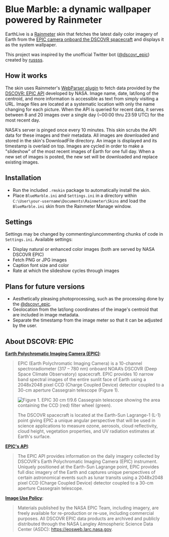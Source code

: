 # Blue Marble: a dynamic wallpaper powered by Rainmeter
EarthLive is a [Rainmeter](https://www.rainmeter.net/) skin that fetches the latest daily color imagery of Earth from the [EPIC camera onboard the DSCOVR spacecraft](https://epic.gsfc.nasa.gov/) and displays it as the system wallpaper.

This project was inspired by the unofficial Twitter bot ([@dscovr_epic](https://twitter.com/dscovr_epic?lang=en)) created by [russss](https://github.com/russss/dscovr-epic).

## How it works
The skin uses Rainmeter's [WebParser plugin](https://docs.rainmeter.net/manual/plugins/webparser/) to fetch data provided by the [DSCOVR: EPIC API](https://epic.gsfc.nasa.gov/about/api) developed by NASA.
Image name, date, lat/long of the centroid, and more information is accessible as text from simply visiting a URL.
Image files are located at a systematic location with only the name changing for each picture.
When the API is queried for recent data, it serves between 8 and 20 images over a single day (~00:00 thru 23:59 UTC) for the most recent day.

NASA's server is pinged once every 10 minutes.
This skin scrubs the API data for these images and their metadata.
All images are downloaded and stored in the skin's DownloadFile directory.
An image is displayed and its timestamp is overlaid on top.
Images are cycled in order to make a "slideshow" of the most recent images of Earth for one full day.
When a new set of images is posted, the new set will be downloaded and replace existing images.

## Installation
* Run the included `.rmskin` package to automatically install the skin.
* Place `BlueMarble.ini` and `Settings.ini` in a directory within `C:\User\your-username\Documents\Rainmeter\Skins` and load the `BlueMarble.ini` skin from the Rainmeter Manage window.

## Settings
Settings may be changed by commenting/uncommenting chunks of code in `Settings.ini`.
Available settings:
* Display natural or enhanced color images (both are served by NASA DSCOVR EPIC)
* Fetch PNG or JPG images
* Caption font size and color
* Rate at which the slideshow cycles through images

## Plans for future versions
*  Aesthetically pleasing photoprocessing, such as the processing done by the [@dscovr_epic](https://twitter.com/dscovr_epic?lang=en).
*  Geolocation from the lat/long coordinates of the image's centroid that are included in image metadata.
*  Separate the timestamp from the image meter so that it can be adjusted by the user.

## About DSCOVR: EPIC
__[Earth Polychromatic Imaging Camera (EPIC)](https://epic.gsfc.nasa.gov/epic)__:
> EPIC (Earth Polychromatic Imaging Camera) is a 10-channel spectroradiometer (317 – 780 nm) onboard NOAA’s DSCOVR (Deep Space Climate Observatory) spacecraft. EPIC provides 10 narrow band spectral images of the entire sunlit face of Earth using a 2048x2048 pixel CCD (Charge Coupled Device) detector coupled to a 30-cm aperture Cassegrain telescope (Figure 1).
>
> ![Figure 1. EPIC 30 cm f/9.6 Cassegrain telescope showing the area containing the CCD (red) filter wheel (green).](https://epic.gsfc.nasa.gov/assets/Image_002.jpg)
>
> The DSCOVR spacecraft is located at the Earth-Sun Lagrange-1 (L-1) point giving EPIC a unique angular perspective that will be used in science applications to measure ozone, aerosols, cloud reflectivity, cloud height, vegetation properties, and UV radiation estimates at Earth's surface.

__[EPIC's API](https://epic.gsfc.nasa.gov/about/api)__:
> The EPIC API provides information on the daily imagery collected by DSCOVR's Earth Polychromatic Imaging Camera (EPIC) instrument. Uniquely positioned at the Earth-Sun Lagrange point, EPIC provides full disc imagery of the Earth and captures unique perspectives of certain astronomical events such as lunar transits using a 2048x2048 pixel CCD (Charge Coupled Device) detector coupled to a 30-cm aperture Cassegrain telescope.

__[Image Use Policy]()__:
> Materials published by the NASA EPIC Team, including imagery, are freely available for re-production or re-use, including commercial purposes. All DSCOVR EPIC data products are archived and publicly distributed through the NASA Langley Atmospheric Science Data Center (ASDC): https://eosweb.larc.nasa.gov.

